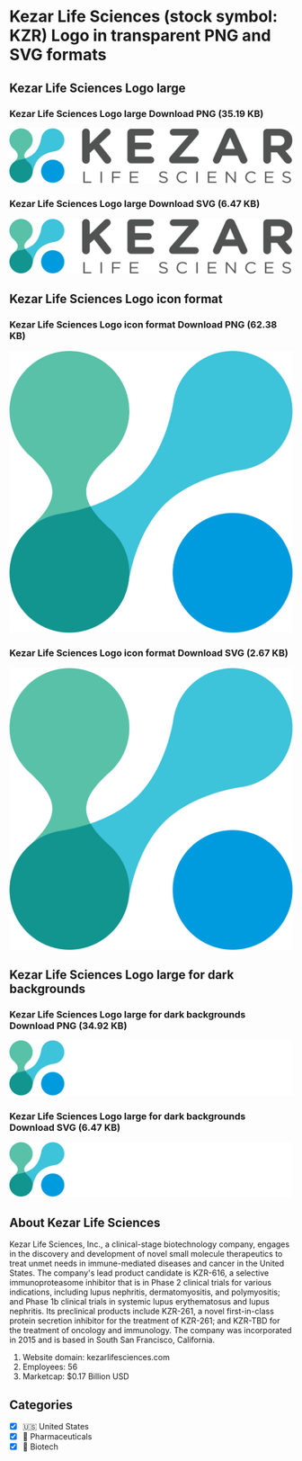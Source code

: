 # Kezar Life Sciences (stock symbol: KZR) Logo in transparent PNG and SVG formats

## Kezar Life Sciences Logo large

### Kezar Life Sciences Logo large Download PNG (35.19 KB)

![Kezar Life Sciences Logo large Download PNG (35.19 KB)](/img/orig/KZR_BIG-e2f773dc.png)

### Kezar Life Sciences Logo large Download SVG (6.47 KB)

![Kezar Life Sciences Logo large Download SVG (6.47 KB)](/img/orig/KZR_BIG-6a57b1c8.svg)

## Kezar Life Sciences Logo icon format

### Kezar Life Sciences Logo icon format Download PNG (62.38 KB)

![Kezar Life Sciences Logo icon format Download PNG (62.38 KB)](/img/orig/KZR-08d5354c.png)

### Kezar Life Sciences Logo icon format Download SVG (2.67 KB)

![Kezar Life Sciences Logo icon format Download SVG (2.67 KB)](/img/orig/KZR-578d59d0.svg)

## Kezar Life Sciences Logo large for dark backgrounds

### Kezar Life Sciences Logo large for dark backgrounds Download PNG (34.92 KB)

![Kezar Life Sciences Logo large for dark backgrounds Download PNG (34.92 KB)](/img/orig/KZR_BIG.D-678033d6.png)

### Kezar Life Sciences Logo large for dark backgrounds Download SVG (6.47 KB)

![Kezar Life Sciences Logo large for dark backgrounds Download SVG (6.47 KB)](/img/orig/KZR_BIG.D-e7fc8253.svg)

## About Kezar Life Sciences

Kezar Life Sciences, Inc., a clinical-stage biotechnology company, engages in the discovery and development of novel small molecule therapeutics to treat unmet needs in immune-mediated diseases and cancer in the United States. The company's lead product candidate is KZR-616, a selective immunoproteasome inhibitor that is in Phase 2 clinical trials for various indications, including lupus nephritis, dermatomyositis, and polymyositis; and Phase 1b clinical trials in systemic lupus erythematosus and lupus nephritis. Its preclinical products include KZR-261, a novel first-in-class protein secretion inhibitor for the treatment of KZR-261; and KZR-TBD for the treatment of oncology and immunology. The company was incorporated in 2015 and is based in South San Francisco, California.

1. Website domain: kezarlifesciences.com
2. Employees: 56
3. Marketcap: $0.17 Billion USD


## Categories
- [x] 🇺🇸 United States
- [x] 💊 Pharmaceuticals
- [x] 🧬 Biotech
